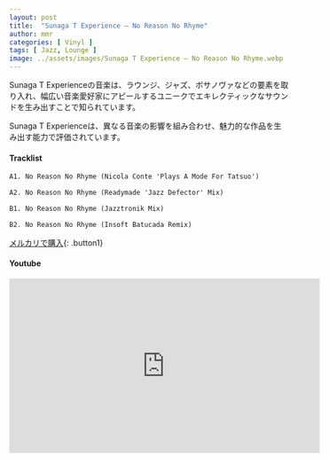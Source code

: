 ```yaml
---
layout: post
title:  "Sunaga T Experience – No Reason No Rhyme"
author: mmr
categories: [ Vinyl ]
tags: [ Jazz, Lounge ]
image: ../assets/images/Sunaga T Experience – No Reason No Rhyme.webp
---
```


Sunaga T Experienceの音楽は、ラウンジ、ジャズ、ボサノヴァなどの要素を取り入れ、幅広い音楽愛好家にアピールするユニークでエキレクティックなサウンドを生み出すことで知られています。

Sunaga T Experienceは、異なる音楽の影響を組み合わせ、魅力的な作品を生み出す能力で評価されています。

#### Tracklist
```md
A1. No Reason No Rhyme (Nicola Conte 'Plays A Mode For Tatsuo')

A2. No Reason No Rhyme (Readymade 'Jazz Defector' Mix)

B1. No Reason No Rhyme (Jazztronik Mix)

B2. No Reason No Rhyme (Insoft Batucada Remix)
```

[メルカリで購入](https://jp.mercari.com/item/m16005291032?afid=6142608987){: .button1}

#### Youtube
<iframe width="560" height="315" src="https://www.youtube.com/embed/r3bqxGX5WYA?si=qpenKDA2vGQY9qvy" title="YouTube video player" frameborder="0" allow="accelerometer; autoplay; clipboard-write; encrypted-media; gyroscope; picture-in-picture; web-share" referrerpolicy="strict-origin-when-cross-origin" allowfullscreen></iframe>